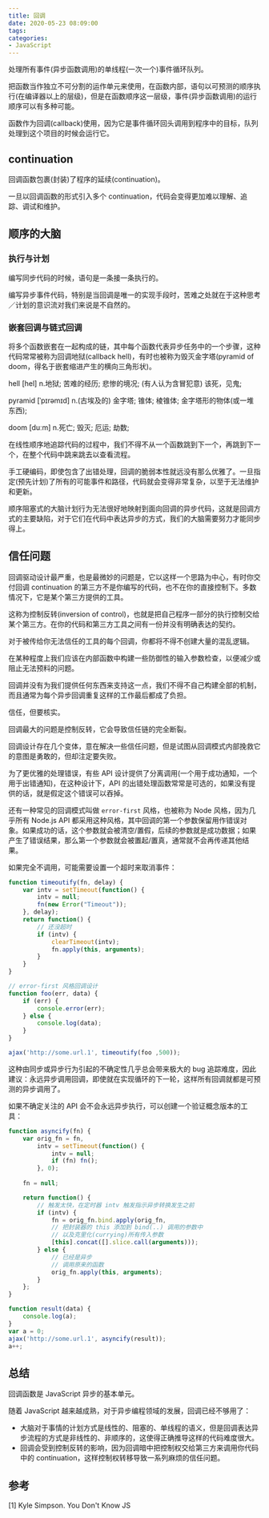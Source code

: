 ```yaml
---
title: 回调
date: 2020-05-23 08:09:00
tags:
categories:
- JavaScript
---
```


处理所有事件(异步函数调用)的单线程(一次一个)事件循环队列。

把函数当作独立不可分割的运作单元来使用，在函数内部，语句以可预测的顺序执行(在编译器以上的层级)，但是在函数顺序这一层级，事件(异步函数调用)的运行顺序可以有多种可能。

函数作为回调(callback)使用，因为它是事件循环回头调用到程序中的目标，队列处理到这个项目的时候会运行它。


## continuation
回调函数包裹(封装)了程序的延续(continuation)。

一旦以回调函数的形式引入多个 continuation，代码会变得更加难以理解、追踪、调试和维护。

## 顺序的大脑
### 执行与计划
编写同步代码的时候，语句是一条接一条执行的。

编写异步事件代码，特别是当回调是唯一的实现手段时，苦难之处就在于这种思考／计划的意识流对我们来说是不自然的。

### 嵌套回调与链式回调
将多个函数嵌套在一起构成的链，其中每个函数代表异步任务中的一个步骤，这种代码常常被称为回调地狱(callback hell)，有时也被称为毁灭金字塔(pyramid of doom，得名于嵌套缩进产生的横向三角形状)。

hell \[hel] n.地狱; 苦难的经历; 悲惨的境况; (有人认为含冒犯意) 该死，见鬼;

pyramid \[ˈpɪrəmɪd] n.(古埃及的) 金字塔; 锥体; 棱锥体; 金字塔形的物体(或一堆东西);

doom \[duːm] n.死亡; 毁灭; 厄运; 劫数;

在线性顺序地追踪代码的过程中，我们不得不从一个函数跳到下一个，再跳到下一个，在整个代码中跳来跳去以查看流程。

手工硬编码，即使包含了出错处理，回调的脆弱本性就远没有那么优雅了。一旦指定(预先计划)了所有的可能事件和路径，代码就会变得非常复杂，以至于无法维护和更新。

顺序阻塞式的大脑计划行为无法很好地映射到面向回调的异步代码，这就是回调方式的主要缺陷，对于它们在代码中表达异步的方式，我们的大脑需要努力才能同步得上。


## 信任问题
回调驱动设计最严重，也是最微妙的问题是，它以这样一个思路为中心，有时你交付回调 continuation 的第三方不是你编写的代码，也不在你的直接控制下。多数情况下，它是某个第三方提供的工具。

这称为控制反转(inversion of control)，也就是把自己程序一部分的执行控制交给某个第三方。在你的代码和第三方工具之间有一份并没有明确表达的契约。

对于被传给你无法信任的工具的每个回调，你都将不得不创建大量的混乱逻辑。

在某种程度上我们应该在内部函数中构建一些防御性的输入参数检查，以便减少或阻止无法预料的问题。

回调并没有为我们提供任何东西来支持这一点，我们不得不自己构建全部的机制，而且通常为每个异步回调重复这样的工作最后都成了负担。

信任，但要核实。

回调最大的问题是控制反转，它会导致信任链的完全断裂。

回调设计存在几个变体，意在解决一些信任问题，但是试图从回调模式内部挽救它的意图是勇敢的，但却注定要失败。

为了更优雅的处理错误，有些 API 设计提供了分离调用(一个用于成功通知，一个用于出错通知)，在这种设计下，API 的出错处理函数常常是可选的，如果没有提供的话，就是假定这个错误可以吞掉。

还有一种常见的回调模式叫做 `error-first` 风格，也被称为 Node 风格，因为几乎所有 Node.js API 都采用这种风格，其中回调的第一个参数保留用作错误对象。如果成功的话，这个参数就会被清空/置假，后续的参数就是成功数据；如果产生了错误结果，那么第一个参数就会被置起/置真，通常就不会再传递其他结果。

如果完全不调用，可能需要设置一个超时来取消事件：
```javascript
function timeoutify(fn, delay) {
    var intv = setTimeout(function() {
        intv = null;
        fn(new Error("Timeout"));
    }, delay);
    return function() {
        // 还没超时
        if (intv) {
            clearTimeout(intv);
            fn.apply(this, arguments);
        }
    }
}

// error-first 风格回调设计
function foo(err, data) {
    if (err) {
        console.error(err);
    } else {
        console.log(data);
    }
}

ajax('http://some.url.1', timeoutify(foo ,500));
```

这种由同步或异步行为引起的不确定性几乎总会带来极大的 bug 追踪难度，因此建议：永远异步调用回调，即使就在实现循环的下一轮，这样所有回调就都是可预测的异步调用了。

如果不确定关注的 API 会不会永远异步执行，可以创建一个验证概念版本的工具：
```javascript
function asyncify(fn) {
    var orig_fn = fn,
        intv = setTimeout(function() {
            intv = null;
            if (fn) fn();
        }, 0);
    
    fn = null;

    return function() {
        // 触发太快，在定时器 intv 触发指示异步转换发生之前
        if (intv) {
            fn = orig_fn.bind.apply(orig_fn, 
            // 把封装器的 this 添加到 bind(..) 调用的参数中
            // 以及克里化(currying)所有传入参数
            [this].concat([].slice.call(arguments)));
        } else {
            // 已经是异步
            // 调用原来的函数
            orig_fn.apply(this, arguments);
        }
    };
}

function result(data) {
    console.log(a);
}
var a = 0;
ajax('http://some.url.1', asyncify(result));
a++;
```


## 总结
回调函数是 JavaScript 异步的基本单元。

随着 JavaScript 越来越成熟，对于异步编程领域的发展，回调已经不够用了：
- 大脑对于事情的计划方式是线性的、阻塞的、单线程的语义，但是回调表达异步流程的方式是非线性的、非顺序的，这使得正确推导这样的代码难度很大。
- 回调会受到控制反转的影响，因为回调暗中把控制权交给第三方来调用你代码中的 continuation，这样控制权转移导致一系列麻烦的信任问题。


## 参考
[1] Kyle Simpson. You Don't Know JS